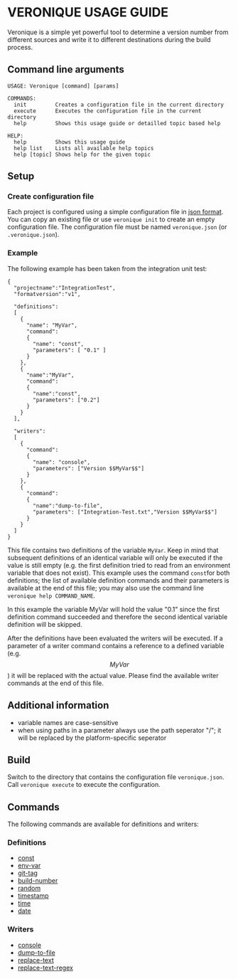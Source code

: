 # VERONIQUE USAGE GUIDE

Veronique is a simple yet powerful tool to determine a version number from different sources and write it to different destinations during the build process.

## Command line arguments

    USAGE: Veronique [command] [params]

    COMMANDS:
      init         Creates a configuration file in the current directory
      execute      Executes the configuration file in the current directory
      help         Shows this usage guide or detailled topic based help

    HELP:
      help         Shows this usage guide
      help list    Lists all available help topics
      help [topic] Shows help for the given topic

## Setup

### Create configuration file

Each project is configured using a simple configuration file in [json format](https://en.wikipedia.org/wiki/JSON).
You can copy an existing file or use `veronique init` to create an empty configuration file.
The configuration file must be named `veronique.json` (or `.veronique.json`).

### Example

The following example has been taken from the integration unit test:

    {
      "projectname":"IntegrationTest",
      "formatversion":"v1",
  
      "definitions":
      [
        {
          "name": "MyVar",
          "command": 
          {
            "name": "const",
            "parameters": [ "0.1" ]
          }
        },
        {
          "name":"MyVar",
          "command":
          {
            "name":"const",
            "parameters": ["0.2"]
          }
        }
      ],
  
      "writers":
      [
        {
          "command": 
          {
            "name": "console",
            "parameters": ["Version $$MyVar$$"]
          }
        },
        {
          "command":
          {
            "name":"dump-to-file",
            "parameters": ["Integration-Test.txt","Version $$MyVar$$"]
          }
        }
      ]
    }

This file contains two definitions of the variable `MyVar`. Keep in mind that subsequent definitions of an identical variable will only be executed if the value is still empty (e.g. the first definition tried to read from an environment variable that does not exist).
This example uses the command `const`for both definitions; the list of available definition commands and their parameters is available at the end of this file; you may also use the command line `veronique help COMMAND_NAME`.

In this example the variable MyVar will hold the value "0.1" since the first definition command succeeded and therefore the second identical variable definition will be skipped.

After the definitions have been evaluated the writers will be executed.
If a parameter of a writer command contains a reference to a defined variable (e.g. $$MyVar$$) it will be replaced with the actual value. Please find the available writer commands at the end of this file.

## Additional information

* variable names are case-sensitive
* when using paths in a parameter always use the path seperator "/"; it will be replaced by the platform-specific seperator

## Build

Switch to the directory that contains the configuration file `veronique.json`. Call `veronique execute` to execute the configuration.

## Commands

The following commands are available for definitions and writers:

### Definitions

 * [const](./Veronique/Veronique/Help/const.txt)
 * [env-var](./Veronique/Veronique/Help/env-var.txt)
 * [git-tag](./Veronique/Veronique/Help/git-tag.txt)
 * [build-number](./Veronique/Veronique/Help/build-number.txt)
 * [random](./Veronique/Veronique/Help/random.txt)
 * [timestamp](./Veronique/Veronique/Help/timestamp.txt)
 * [time](./Veronique/Veronique/Help/time.txt)
 * [date](./Veronique/Veronique/Help/date.txt)
 
### Writers

 * [console](./Veronique/Veronique/Help/console.txt)
 * [dump-to-file](./Veronique/Veronique/Help/dump-to-file.txt)
 * [replace-text](./Veronique/Veronique/Help/replace-text.txt)
 * [replace-text-regex](./Veronique/Veronique/Help/replace-text-regex.txt)